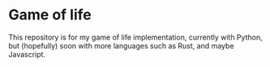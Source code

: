 # Game of life

This repository is for my game of life implementation, currently with Python, but (hopefully) soon with more languages such as Rust, and maybe Javascript.

